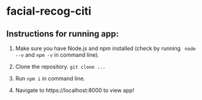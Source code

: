 # facial-recog-citi

## Instructions for running app:

1. Make sure you have Node.js and npm installed (check by running ``` node --v``` and ```npm -v``` in command line).

2. Clone the repository. ```git clone ...```

3. Run ```npm i``` in command line.

4. Navigate to https://localhost:8000 to view app!
